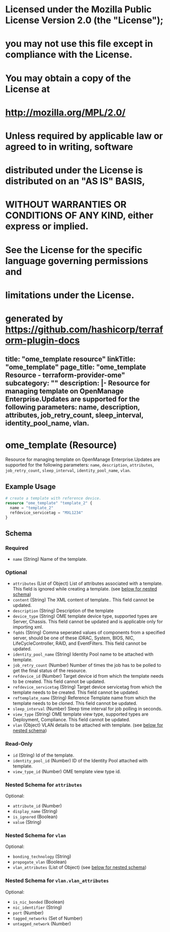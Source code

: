 # 
# Licensed under the Mozilla Public License Version 2.0 (the "License");
# you may not use this file except in compliance with the License.
# You may obtain a copy of the License at
# 
#     http://mozilla.org/MPL/2.0/
# 
# 
# Unless required by applicable law or agreed to in writing, software
# distributed under the License is distributed on an "AS IS" BASIS,
# WITHOUT WARRANTIES OR CONDITIONS OF ANY KIND, either express or implied.
# See the License for the specific language governing permissions and
# limitations under the License.
# 
# generated by https://github.com/hashicorp/terraform-plugin-docs

title: "ome_template resource"
linkTitle: "ome_template"
page_title: "ome_template Resource - terraform-provider-ome"
subcategory: ""
description: |-
  Resource for managing template on OpenManage Enterprise.Updates are supported for the following parameters: name, description, attributes, job_retry_count, sleep_interval, identity_pool_name, vlan.
---

# ome_template (Resource)

Resource for managing template on OpenManage Enterprise.Updates are supported for the following parameters: `name`, `description`, `attributes`, `job_retry_count`, `sleep_interval`, `identity_pool_name`, `vlan`.


## Example Usage

```terraform
# create a template with reference device.
resource "ome_template" "template_2" {
  name = "template_2"
  refdevice_servicetag = "MXL1234"
}
```

<!-- schema generated by tfplugindocs -->
## Schema

### Required

- `name` (String) Name of the template.

### Optional

- `attributes` (List of Object) List of attributes associated with a template. This field is ignored while creating a template. (see [below for nested schema](#nestedatt--attributes))
- `content` (String) The XML content of template.. This field cannot be updated.
- `description` (String) Description of the template
- `device_type` (String) OME template device type, supported types are Server, Chassis. This field cannot be updated and is applicable only for importing xml.
- `fqdds` (String) Comma seperated values of components from a specified server, should be one of these iDRAC, System, BIOS, NIC, LifeCycleController, RAID, and EventFilters. This field cannot be updated.
- `identity_pool_name` (String) Identity Pool name to be attached with template.
- `job_retry_count` (Number) Number of times the job has to be polled to get the final status of the resource.
- `refdevice_id` (Number) Target device id from which the template needs to be created. This field cannot be updated.
- `refdevice_servicetag` (String) Target device servicetag from which the template needs to be created. This field cannot be updated.
- `reftemplate_name` (String) Reference Template name from which the template needs to be cloned. This field cannot be updated.
- `sleep_interval` (Number) Sleep time interval for job polling in seconds.
- `view_type` (String) OME template view type, supported types are Deployment, Compliance. This field cannot be updated.
- `vlan` (Object) VLAN details to be attached with template. (see [below for nested schema](#nestedatt--vlan))

### Read-Only

- `id` (String) Id of the template.
- `identity_pool_id` (Number) ID of the Identity Pool attached with template.
- `view_type_id` (Number) OME template view type id.

<a id="nestedatt--attributes"></a>
### Nested Schema for `attributes`

Optional:

- `attribute_id` (Number)
- `display_name` (String)
- `is_ignored` (Boolean)
- `value` (String)


<a id="nestedatt--vlan"></a>
### Nested Schema for `vlan`

Optional:

- `bonding_technology` (String)
- `propogate_vlan` (Boolean)
- `vlan_attributes` (List of Object) (see [below for nested schema](#nestedobjatt--vlan--vlan_attributes))

<a id="nestedobjatt--vlan--vlan_attributes"></a>
### Nested Schema for `vlan.vlan_attributes`

Optional:

- `is_nic_bonded` (Boolean)
- `nic_identifier` (String)
- `port` (Number)
- `tagged_networks` (Set of Number)
- `untagged_network` (Number)

